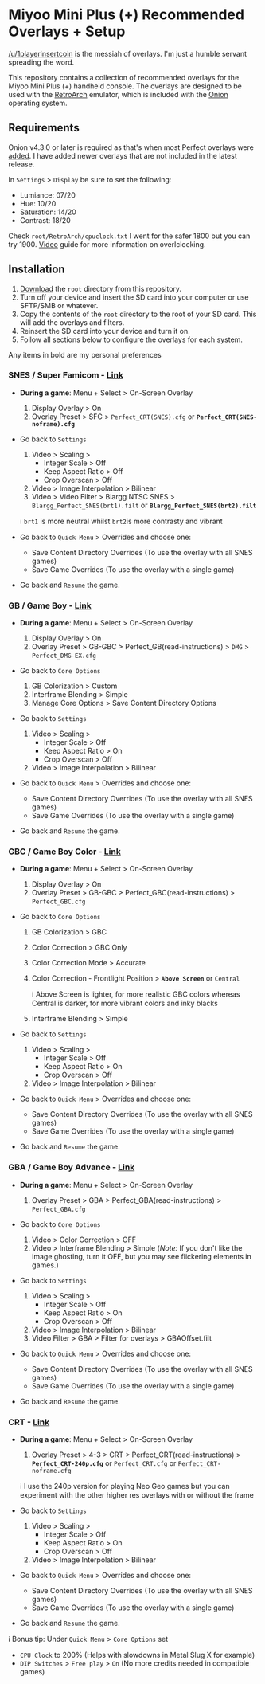 # Miyoo Mini Plus (+) Recommended Overlays + Setup

[/u/1playerinsertcoin](https://www.reddit.com/user/1playerinsertcoin) is the messiah of overlays. I'm just a humble servant spreading the word.

This repository contains a collection of recommended overlays for the Miyoo Mini Plus (+) handheld console. The overlays are designed to be used with the [RetroArch](https://www.retroarch.com/) emulator, which is included with the [Onion](https://onionui.github.io/) operating system.

## Requirements

Onion v4.3.0 or later is required as that's when most Perfect overlays were [added](https://github.com/OnionUI/Onion/pull/1436). I have added newer overlays that are not included in the latest release.

In `Settings` > `Display` be sure to set the following:
  - Lumiance: 07/20
  - Hue: 10/20
  - Saturation: 14/20
  - Contrast: 18/20

Check `root/RetroArch/cpuclock.txt` I went for the safer 1800 but you can try 1900. [Video](https://www.youtube.com/watch?v=2ptdAy3nZ8Y&t=307s) guide for more information on overlclocking.

## Installation

1. [Download](https://download-directory.github.io/?url=https%3A%2F%2Fgithub.com%2FSavageCore%2FMiyooMiniOverlayGuide%2Ftree%2Fmain%2Fmm_plus%2Froot) the `root` directory from this repository.
2. Turn off your device and insert the SD card into your computer or use SFTP/SMB or whatever.
3. Copy the contents of the `root` directory to the root of your SD card. This will add the overlays and filters.
4. Reinsert the SD card into your device and turn it on.
5. Follow all sections below to configure the overlays for each system.

Any items in bold are my personal preferences

### SNES / Super Famicom - [Link](https://www.reddit.com/r/MiyooMini/comments/1dlaa4s/i_made_a_snes_crt_overlay/)

- **During a game**: Menu + Select > On-Screen Overlay

  1. Display Overlay > On
  2. Overlay Preset > SFC > `Perfect_CRT(SNES).cfg` or **`Perfect_CRT(SNES-noframe).cfg`**

- Go back to `Settings`

  1. Video > Scaling >
      - Integer Scale > Off
      - Keep Aspect Ratio > Off
      - Crop Overscan > Off
  2. Video > Image Interpolation > Bilinear
  3. Video > Video Filter > Blargg NTSC SNES > `Blargg_Perfect_SNES(brt1).filt` or **`Blargg_Perfect_SNES(brt2).filt`**

    ℹ️ `brt1` is more neutral whilst `brt2`is more contrasty and vibrant

- Go back to `Quick Menu` > Overrides and choose one:

  - Save Content Directory Overrides (To use the overlay with all SNES games)
  - Save Game Overrides (To use the overlay with a single game)

- Go back and `Resume` the game.

### GB / Game Boy - [Link](https://www.reddit.com/r/MiyooMini/comments/18e2o0z/i_remastered_my_game_boy_dmg_overlay/)

- **During a game**: Menu + Select > On-Screen Overlay

  1. Display Overlay > On
  2. Overlay Preset > GB-GBC > Perfect_GB(read-instructions) > `DMG` >  `Perfect_DMG-EX.cfg`

- Go back to `Core Options`

  1. GB Colorization > Custom
  2. Interframe Blending > Simple
  3. Manage Core Options > Save Content Directory Options

- Go back to `Settings`

  1. Video > Scaling >
      - Integer Scale > Off
      - Keep Aspect Ratio > On
      - Crop Overscan > Off
  2. Video > Image Interpolation > Bilinear

- Go back to `Quick Menu` > Overrides and choose one:

  - Save Content Directory Overrides (To use the overlay with all SNES games)
  - Save Game Overrides (To use the overlay with a single game)

- Go back and `Resume` the game.

### GBC / Game Boy Color - [Link](https://www.reddit.com/r/MiyooMini/comments/1857xa7/i_made_a_game_boy_color_overlay/)

- **During a game**: Menu + Select > On-Screen Overlay

  1. Display Overlay > On
  2. Overlay Preset > GB-GBC > Perfect_GBC(read-instructions) > `Perfect_GBC.cfg`

- Go back to `Core Options`

  1. GB Colorization > GBC
  2. Color Correction > GBC Only
  3. Color Correction Mode > Accurate
  4. Color Correction - Frontlight Position > **`Above Screen`** or `Central`

      ℹ️ Above Screen is lighter, for more realistic GBC colors whereas Central is darker, for more vibrant colors and inky blacks

  5. Interframe Blending > Simple

- Go back to `Settings`

  1. Video > Scaling >
      - Integer Scale > Off
      - Keep Aspect Ratio > On
      - Crop Overscan > Off
  2. Video > Image Interpolation > Bilinear

- Go back to `Quick Menu` > Overrides and choose one:

  - Save Content Directory Overrides (To use the overlay with all SNES games)
  - Save Game Overrides (To use the overlay with a single game)

- Go back and `Resume` the game.

### GBA / Game Boy Advance - [Link](https://www.reddit.com/r/MiyooMini/comments/18ovuld/i_made_a_game_boy_advance_overlay/)

- **During a game**: Menu + Select > On-Screen Overlay

  1. Overlay Preset > GBA > Perfect_GBA(read-instructions) > `Perfect_GBA.cfg`

- Go back to `Core Options`

  1. Video > Color Correction > OFF
  2. Video > Interframe Blending > Simple (*Note:* If you don't like the image ghosting, turn it OFF, but you may see flickering elements in games.)

- Go back to `Settings`

  1. Video > Scaling >
      - Integer Scale > Off
      - Keep Aspect Ratio > On
      - Crop Overscan > Off
  2. Video > Image Interpolation > Bilinear
  3. Video Filter > GBA > Filter for overlays > GBAOffset.filt

- Go back to `Quick Menu` > Overrides and choose one:

  - Save Content Directory Overrides (To use the overlay with all SNES games)
  - Save Game Overrides (To use the overlay with a single game)

- Go back and `Resume` the game.

### CRT - [Link](https://www.reddit.com/r/MiyooMini/comments/15u78vy/i_made_a_240p_crt_overlay/)

- **During a game**: Menu + Select > On-Screen Overlay

  1. Overlay Preset > 4-3 > CRT > Perfect_CRT(read-instructions) > **`Perfect_CRT-240p.cfg`** or `Perfect_CRT.cfg` or `Perfect_CRT-noframe.cfg`

    ℹ️ I use the 240p version for playing Neo Geo games but you can experiment with the other higher res overlays with or without the frame

- Go back to `Settings`

  1. Video > Scaling >
      - Integer Scale > Off
      - Keep Aspect Ratio > On
      - Crop Overscan > Off
  2. Video > Image Interpolation > Bilinear

- Go back to `Quick Menu` > Overrides and choose one:

  - Save Content Directory Overrides (To use the overlay with all SNES games)
  - Save Game Overrides (To use the overlay with a single game)

- Go back and `Resume` the game.

ℹ️ Bonus tip: Under `Quick Menu` > `Core Options` set
  - `CPU Clock` to 200% (Helps with slowdowns in Metal Slug X for example)
  - `DIP Switches` > `Free play` > `On` (No more credits needed in compatible games)

